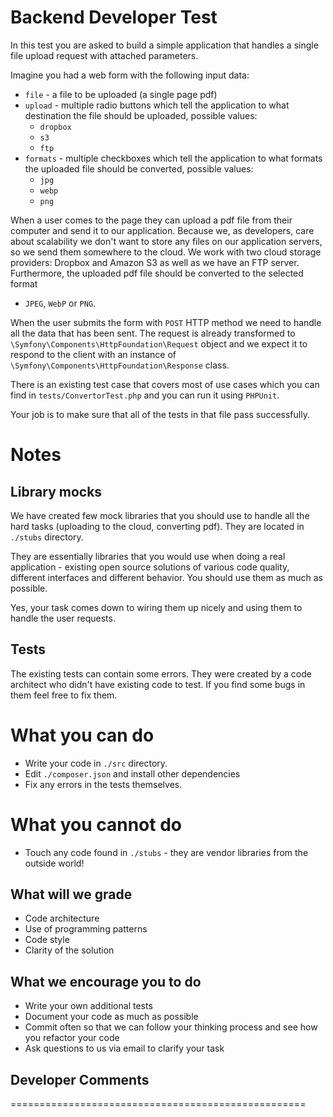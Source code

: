 Backend Developer Test
==============================

In this test you are asked to build a simple application that handles a single file upload request with 
attached parameters.

Imagine you had a web form with the following input data:

- `file` - a file to be uploaded (a single page pdf)
- `upload` - multiple radio buttons which tell the application to what destination the file should be uploaded, 
  possible values:
    - `dropbox`
    - `s3`
    - `ftp`
- `formats` - multiple checkboxes which tell the application to what formats the uploaded file should be 
  converted, possible values:
    - `jpg`
    - `webp`
    - `png`

When a user comes to the page they can upload a pdf file from their computer and send it to our application. 
Because we, as developers, care about scalability we don't want to store any files on our application servers, so 
we send them somewhere to the cloud. We work with two cloud storage providers: Dropbox and Amazon S3 as well as 
we have an FTP server. Furthermore, the uploaded pdf file should be converted to the selected format
 - `JPEG`, `WebP` or `PNG`.

When the user submits the form with `POST` HTTP method we need to handle all the data that has been sent. 
The request is already transformed to `\Symfony\Components\HttpFoundation\Request` object and we expect it to respond 
to the client with an instance of `\Symfony\Components\HttpFoundation\Response` class.

There is an existing test case that covers most of use cases which you can find in `tests/ConvertorTest.php` 
and you can run it using `PHPUnit`.

Your job is to make sure that all of the tests in that file pass successfully.

# Notes

## Library mocks

We have created few mock libraries that you should use to handle all the hard tasks 
(uploading to the cloud, converting pdf). They are located in `./stubs` directory.

They are essentially libraries that you would use when doing a real application - 
existing open source solutions of various code quality, different interfaces and different behavior. 
You should use them as much as possible.

Yes, your task comes down to wiring them up nicely and using them to handle the user requests.

## Tests

The existing tests can contain some errors. They were created by a code architect who didn't have existing code to test.
 If you find some bugs in them feel free to fix them.

# What you can do

- Write your code in `./src` directory.
- Edit `./composer.json` and install other dependencies
- Fix any errors in the tests themselves.

# What you cannot do

- Touch any code found in `./stubs` - they are vendor libraries from the outside world!

## What will we grade

- Code architecture
- Use of programming patterns
- Code style
- Clarity of the solution

## What we encourage you to do

- Write your own additional tests
- Document your code as much as possible
- Commit often so that we can follow your thinking process and see how you refactor your code
- Ask questions to us via email to clarify your task


## Developer Comments
===================================================
